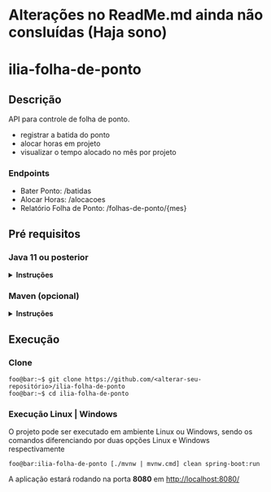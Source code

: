 # Alterações no ReadMe.md ainda não consluídas (Haja sono)
# ilia-folha-de-ponto

## Descrição
API para controle de folha de ponto.
* registrar a batida do ponto 
* alocar horas em projeto 
* visualizar o tempo alocado no mês por projeto 

### Endpoints
* Bater Ponto: /batidas
* Alocar Horas: /alocacoes
* Relatório Folha de Ponto: /folhas-de-ponto/{mes}

## Pré requisitos

### Java 11 ou posterior

<details><summary><b>Instruções</b></summary>

O Java 11 pode tanto ser instalado através da JDK contida no site
da [Oracle](https://www.oracle.com/java/technologies/javase-jdk11-downloads.html)
ou no site do [OpenJDK](https://openjdk.java.net/projects/jdk/11/)

Como alternativa é possível utilizar o [SDKMan](https://sdkman.io/)
e instalar o Java através do comando:

```console
foo@bar:~$ sdk install java <version>
```

Para listagem de todas as versões do Java disponíveis, execute o comando:

```console
foo@bar:~$ sdk list java
```

</details>

### Maven (opcional)

<details><summary><b>Instruções</b></summary>

O projeto foi concebido para que a instalação do Maven fosse opcional,
para tanto, é possível rodar as configurações do projeto após instalação
do Java pelos arquivos **mvnw.cmd** em sistemas Windows e **mvnw**
 em sistemas Unix, que interagem com o arquivo **maven-wrapper.jar**
 contido na pasta **.mvn/wrapper** na raiz do projeto.

Caso mesmo assim se deseje rodar o projeto pelo Maven na máquina,
o mesmo pode ser instalado através do [site](https://maven.apache.org/).

Como alternativa é possível utilizar o [SDKMan](https://sdkman.io/)
e instalar o Maven através do comando:

```console
foo@bar:~$ sdk install maven
```

Para listagem de todas as versões do Maven disponíveis, execute o comando:

```console
foo@bar:~$ sdk list mavel
```

</details>

## Execução

### Clone

```console
foo@bar:~$ git clone https://github.com/<alterar-seu-repositório>/ilia-folha-de-ponto
foo@bar:~$ cd ilia-folha-de-ponto
```

### Execução Linux | Windows

O projeto pode ser executado em ambiente Linux ou Windows, sendo os comandos
diferenciando por duas opções Linux e Windows respectivamente

```console
foo@bar:ilia-folha-de-ponto [./mvnw | mvnw.cmd] clean spring-boot:run
```

A aplicação estará rodando na porta **8080** em 
[http://localhost:8080/](http://localhost:8080/)
